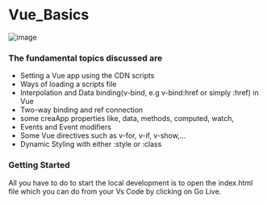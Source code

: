 # Vue_Basics

![image](https://user-images.githubusercontent.com/104495751/209235260-8bac415a-f013-4592-9bdc-49e2b4c2dfd3.png)

### The fundamental topics discussed are
* Setting a Vue app using the CDN scripts
* Ways of loading a scripts file
* Interpolation and Data binding(v-bind, e.g v-bind:href or simply :href) in Vue
* Two-way binding and ref connection
* some creaApp properties like, data, methods, computed, watch,
* Events and Event modifiers
* Some Vue directives such as v-for, v-if, v-show,... 
* Dynamic Styling with either :style or :class

### Getting Started
All you have to do to start the local development is to open the index.html file which you can do from your Vs Code by clicking on Go Live.
